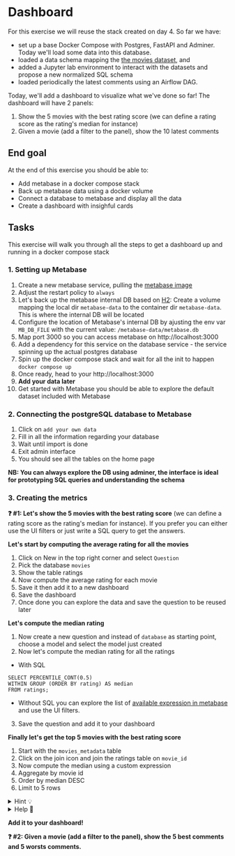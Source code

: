 # Dashboard


For this exercise we will reuse the stack created on day 4. So far we have:

- set up a base Docker Compose with Postgres, FastAPI and Adminer. Today we'll load some data into this database.
- loaded a data schema mapping the [the movies dataset](https://www.kaggle.com/rounakbanik/the-movies-dataset), and 
- added a Jupyter lab environment to interact with the datasets and propose a new normalized SQL schema
- loaded periodically the latest comments using an Airflow DAG.


Today, we'll add a dashboard to visualize what we've done so far! The dashboard will have 2 panels:

1. Show the 5 movies with the best rating score (we can define a rating score as the rating's median for instance)
2. Given a movie (add a filter to the panel), show the 10 latest comments

## End goal
At the end of this exercise you should be able to:
- Add metabase in a docker compose stack
- Back up metabase data using a docker volume
- Connect a database to metabase and display all the data
- Create a dashboard with insighful cards

## Tasks

This exercise will walk you through all the steps to get a dashboard up and running in a docker compose stack

### 1. Setting up Metabase
1. Create a new metabase service, pulling the [metabase image](https://hub.docker.com/r/metabase/metabase/)
2. Adjust the restart policy to `always`
3. Let's back up the metabase internal DB based on [H2](https://www.h2database.com/html/main.html): Create a volume mapping the local dir `metabase-data` to the container dir `metabase-data`. This is where the internal DB will be located
4. Configure the location of Metabase's internal DB by ajusting the env var `MB_DB_FILE` with the current value: `/metabase-data/metabase.db`
5. Map port 3000 so you can access metabase on http://localhost:3000
6. Add a dependency for this service on the database service - the service spinning up the actual postgres database
7. Spin up the docker compose stack and wait for all the init to happen `docker compose up`
8. Once ready, head to your http://localhost:3000 
9. **Add your data later**
10. Get started with Metabase you should be able to explore the default dataset included with Metabase

### 2. Connecting the postgreSQL database to Metabase
1. Click on `add your own data`
2. Fill in all the information regarding your database
3. Wait until import is done
4. Exit admin interface
5. You should see all the tables on the home page

**NB: You can always explore the DB using adminer, the interface is ideal for prototyping SQL queries and understanding the schema**

### 3. Creating the metrics

**❓ #1: Let's show the 5 movies with the best rating score** (we can define a rating score as the rating's median for instance).
If you prefer you can either use the UI filters or just write a SQL query to get the answers.

**Let's start by computing the average rating for all the movies**

1. Click on New in the top right corner and select `Question`
2. Pick the database `movies`
3. Show the table ratings
4. Now compute the average rating for each movie
5. Save it then add it to a new dashboard
6. Save the dashboard
5. Once done you can explore the data and save the question to be reused later

**Let's compute the median rating**

1. Now create a new question and instead of `database` as starting point, choose a model and select the model just created
2. Now let's compute the median rating for all the ratings 
  - With SQL
  ```
  SELECT PERCENTILE_CONT(0.5)
  WITHIN GROUP (ORDER BY rating) AS median
  FROM ratings;
  ```
  - Without SQL you can explore the list of [available expression in metabase](https://www.metabase.com/docs/latest/users-guide/expressions-list.html#median) and use the UI filters.
3. Save the question and add it to your dashboard

**Finally let's get the top 5 movies with the best rating score**

1. Start with the `movies_metadata` table
2. Click on the join icon and join the ratings table on `movie_id`
3. Now compute the median using a custom expression
4. Aggregate by movie id
5. Order by median DESC
6. Limit to 5 rows 
  <details>
    <summary markdown='span'>Hint 💡</summary>
    You notice that nothing is showing up and that the median rating is `NULL`.
    Can you find out why, and correct the query?
  </details>
  <details>
    <summary markdown='span'>Help 🙌</summary>
    Exclude the movies where rating is empty/null.
  </details>

**Add it to your dashboard!**


**❓ #2: Given a movie (add a filter to the panel), show the 5 best comments and 5 worsts comments.**

